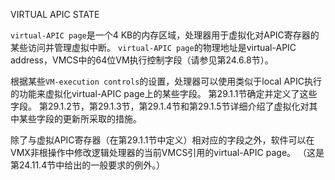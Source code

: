 
VIRTUAL APIC STATE

`virtual-APIC page`是一个4 KB的内存区域，处理器用于虚拟化对APIC寄存器的某些访问并管理虚拟中断。 `virtual-APIC page`的物理地址是virtual-APIC address，VMCS中的64位VM执行控制字段（请参见第24.6.8节）。

根据某些`VM-execution controls`的设置，处理器可以使用类似于local APIC执行的功能来虚拟化virtual-APIC page上的某些字段。 第29.1.1节确定并定义了这些字段。 第29.1.2节，第29.1.3节，第29.1.4节和第29.1.5节详细介绍了虚拟化对其中某些字段的更新所采取的措施。

除了与虚拟APIC寄存器（在第29.1.1节中定义）相对应的字段之外，软件可以在VMX非根操作中修改逻辑处理器的当前VMCS引用的virtual-APIC page。 （这是第24.11.4节中给出的一般要求的例外。）